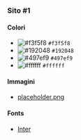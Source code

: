 ### Sito #1

#### Colori

* ![#f3f5f8](https://placehold.co/16x16/f3f5f8/f3f5f8.png) `#f3f5f8`
* ![#192048](https://placehold.co/16x16/192048/192048.png) `#192048`
* ![#497ef9](https://placehold.co/16x16/497ef9/497ef9.png) `#497ef9`
* ![#ffffff](https://placehold.co/16x16/ffffff/ffffff.png) `#ffffff`

#### Immagini

* [placeholder.png](./placeholder.png)

#### Fonts

* [Inter](https://fonts.google.com/specimen/Inter)